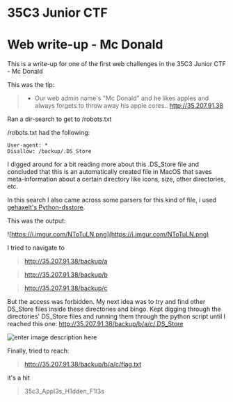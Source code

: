 # 35C3 Junior CTF
# Web write-up - Mc Donald

This is a write-up for one of the first web challenges in the 35C3 Junior CTF - Mc Donald

   
This was the tip:
> -   Our web admin name's "Mc Donald" and he likes apples and always forgets to throw away his apple cores..
    http://35.207.91.38

Ran a dir-search to get to /robots.txt

/robots.txt had the following:

    User-agent: *
    Disallow: /backup/.DS_Store
 
I digged around for a bit reading more about this .DS_Store file and concluded that this is an automatically created file in MacOS that saves meta-information about a certain directory like icons, size, other directories, etc.

In this search I also came across some parsers for this kind of file, i used [gehaxelt's Python-dsstore](https://github.com/gehaxelt/Python-dsstore).

This was the output:

![https://i.imgur.com/NToTuLN.png](https://i.imgur.com/NToTuLN.png)

I tried to navigate to 
>http://35.207.91.38/backup/a

>http://35.207.91.38/backup/b

>http://35.207.91.38/backup/c

But the access was forbidden.
My next idea was to try and find other DS_Store files inside these directories and bingo. 
Kept digging through the directories' DS_Store files and running them through the python script until I reached this one:
http://35.207.91.38/backup/b/a/c/.DS_Store

![enter image description here](https://i.imgur.com/MnQyh9i.png)

Finally, tried to reach:
>http://35.207.91.38/backup/b/a/c/flag.txt

it's a hit

>35c3_Appl3s_H1dden_F1l3s


